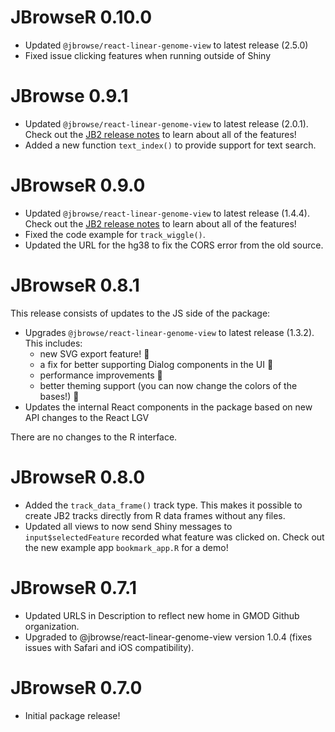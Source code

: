# JBrowseR 0.10.0

- Updated `@jbrowse/react-linear-genome-view` to latest release (2.5.0)
- Fixed issue clicking features when running outside of Shiny

# JBrowse 0.9.1

- Updated `@jbrowse/react-linear-genome-view` to latest release (2.0.1). Check
  out the
  [JB2 release notes](https://jbrowse.org/jb2/blog/2022/07/13/v2.0.1-release/)
  to learn about all of the features!
- Added a new function `text_index()` to provide support for text search.

# JBrowseR 0.9.0

- Updated `@jbrowse/react-linear-genome-view` to latest release (1.4.4). Check
  out the
  [JB2 release notes](https://jbrowse.org/jb2/blog/2021/09/14/v1.4.4-release/)
  to learn about all of the features!
- Fixed the code example for `track_wiggle()`.
- Updated the URL for the hg38 to fix the CORS error from the old source.

# JBrowseR 0.8.1

This release consists of updates to the JS side of the package:

- Upgrades `@jbrowse/react-linear-genome-view` to latest release (1.3.2). This
  includes:
  - new SVG export feature! 📸
  - a fix for better supporting Dialog components in the UI 🔨
  - performance improvements 🚀
  - better theming support (you can now change the colors of the bases!) 🎨
- Updates the internal React components in the package based on new API changes
  to the React LGV

There are no changes to the R interface.

# JBrowseR 0.8.0

- Added the `track_data_frame()` track type. This makes it possible to create
  JB2 tracks directly from R data frames without any files.
- Updated all views to now send Shiny messages to `input$selectedFeature`
  recorded what feature was clicked on. Check out the new example app
  `bookmark_app.R` for a demo!

# JBrowseR 0.7.1

- Updated URLS in Description to reflect new home in GMOD Github organization.
- Upgraded to @jbrowse/react-linear-genome-view version 1.0.4 (fixes issues with
  Safari and iOS compatibility).

# JBrowseR 0.7.0

- Initial package release!

